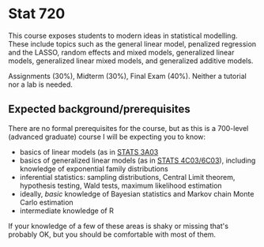 
# Stat 720

This course exposes students to modern ideas in statistical modelling. These include topics such as the general linear
model, penalized regression and the LASSO, random effects and mixed models, generalized linear models, generalized
linear mixed models, and generalized additive models.

Assignments (30%), Midterm (30%), Final Exam (40%). Neither a tutorial nor a lab is needed.

## Expected background/prerequisites

There are no formal prerequisites for the course, but as this is a 700-level (advanced graduate) course I will be expecting you to know:

- basics of linear models (as in [STATS 3A03](https://academiccalendars.romcmaster.ca/preview_course_nopop.php?catoid=53&coid=266607)
- basics of generalized linear models (as in [STATS 4C03/6C03](https://academiccalendars.romcmaster.ca/preview_course_nopop.php?catoid=53&coid=266618)), including knowledge of exponential family distributions
- inferential statistics: sampling distributions, Central Limit theorem, hypothesis testing, Wald tests, maximum likelihood estimation
- ideally, *basic* knowledge of Bayesian statistics and Markov chain Monte Carlo estimation
- intermediate knowledge of R

If your knowledge of a few of these areas is shaky or missing that's probably OK, but you should be comfortable with most of them.






